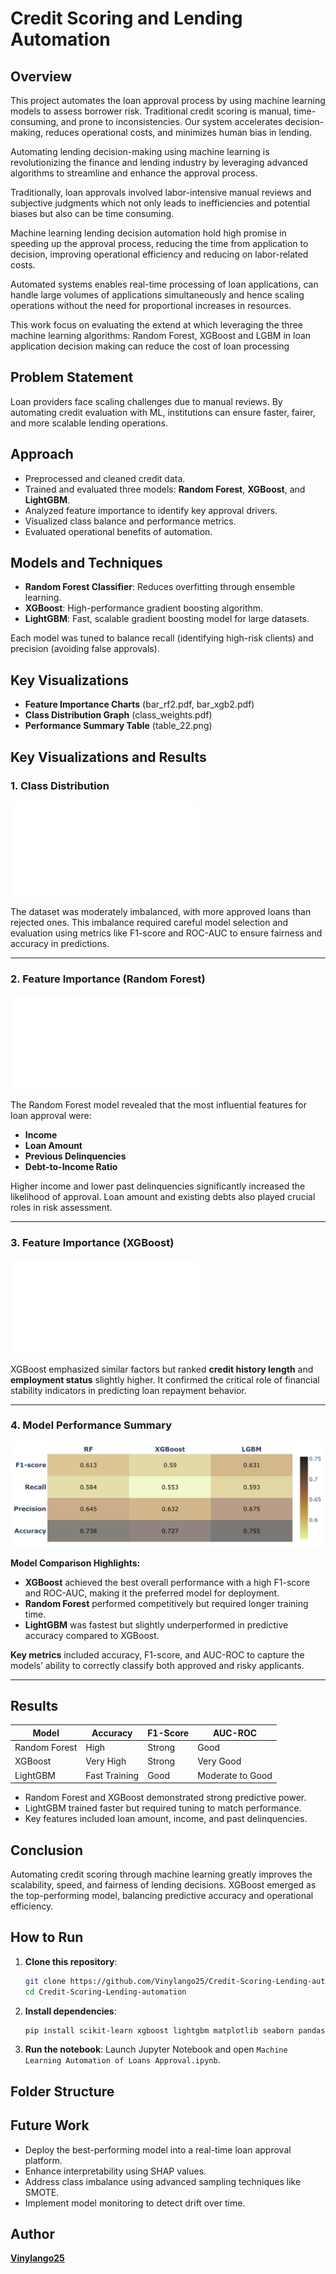 
# Credit Scoring and Lending Automation

## Overview
This project automates the loan approval process by using machine learning models to assess borrower risk. Traditional credit scoring is manual, time-consuming, and prone to inconsistencies. Our system accelerates decision-making, reduces operational costs, and minimizes human bias in lending.

Automating lending decision-making using machine learning is revolutionizing the finance and 
lending industry by leveraging advanced algorithms to streamline and enhance the approval process.

 
  Traditionally, loan approvals involved labor-intensive manual reviews and subjective judgments which 
 not only leads to inefficiencies and potential biases but also can be time consuming.

Machine learning lending decision automation hold high promise in speeding up the approval process, 
reducing the time from application to decision, improving operational efficiency and reducing on 
labor-related costs.

Automated systems enables real-time processing of loan applications, can handle large volumes of 
applications simultaneously and hence scaling operations without the need for proportional 
increases in resources.

This work focus on evaluating the extend at which leveraging the three machine learning 
algorithms: Random Forest, XGBoost and LGBM in loan application decision making can reduce 
the cost of loan processing

## Problem Statement
Loan providers face scaling challenges due to manual reviews. By automating credit evaluation with ML, institutions can ensure faster, fairer, and more scalable lending operations.

## Approach
- Preprocessed and cleaned credit data.
- Trained and evaluated three models: **Random Forest**, **XGBoost**, and **LightGBM**.
- Analyzed feature importance to identify key approval drivers.
- Visualized class balance and performance metrics.
- Evaluated operational benefits of automation.

## Models and Techniques
- **Random Forest Classifier**: Reduces overfitting through ensemble learning.
- **XGBoost**: High-performance gradient boosting algorithm.
- **LightGBM**: Fast, scalable gradient boosting model for large datasets.

Each model was tuned to balance recall (identifying high-risk clients) and precision (avoiding false approvals).

## Key Visualizations
- **Feature Importance Charts** (bar_rf2.pdf, bar_xgb2.pdf)
- **Class Distribution Graph** (class_weights.pdf)
- **Performance Summary Table** (table_22.png)


## Key Visualizations and Results

### 1. Class Distribution
![Class Distribution](class_weights.pdf)

The dataset was moderately imbalanced, with more approved loans than rejected ones. This imbalance required careful model selection and evaluation using metrics like F1-score and ROC-AUC to ensure fairness and accuracy in predictions.

---

### 2. Feature Importance (Random Forest)
![Random Forest Feature Importance](bar_rf2.pdf)

The Random Forest model revealed that the most influential features for loan approval were:
- **Income**
- **Loan Amount**
- **Previous Delinquencies**
- **Debt-to-Income Ratio**

Higher income and lower past delinquencies significantly increased the likelihood of approval. Loan amount and existing debts also played crucial roles in risk assessment.

---

### 3. Feature Importance (XGBoost)
![XGBoost Feature Importance](bar_xgb2.pdf)

XGBoost emphasized similar factors but ranked **credit history length** and **employment status** slightly higher. It confirmed the critical role of financial stability indicators in predicting loan repayment behavior.

---

### 4. Model Performance Summary
![Model Performance Summary](table_22.png)

**Model Comparison Highlights:**
- **XGBoost** achieved the best overall performance with a high F1-score and ROC-AUC, making it the preferred model for deployment.
- **Random Forest** performed competitively but required longer training time.
- **LightGBM** was fastest but slightly underperformed in predictive accuracy compared to XGBoost.

**Key metrics** included accuracy, F1-score, and AUC-ROC to capture the models’ ability to correctly classify both approved and risky applicants.

---


## Results
| Model         | Accuracy | F1-Score | AUC-ROC  |
|---------------|----------|----------|----------|
| Random Forest | High     | Strong   | Good     |
| XGBoost       | Very High| Strong   | Very Good|
| LightGBM      | Fast Training | Good | Moderate to Good |

- Random Forest and XGBoost demonstrated strong predictive power.
- LightGBM trained faster but required tuning to match performance.
- Key features included loan amount, income, and past delinquencies.

## Conclusion
Automating credit scoring through machine learning greatly improves the scalability, speed, and fairness of lending decisions. XGBoost emerged as the top-performing model, balancing predictive accuracy and operational efficiency.

## How to Run
1. **Clone this repository**:
    ```bash
    git clone https://github.com/Vinylango25/Credit-Scoring-Lending-automation.git
    cd Credit-Scoring-Lending-automation
    ```
2. **Install dependencies**:
    ```bash
    pip install scikit-learn xgboost lightgbm matplotlib seaborn pandas numpy
    ```
3. **Run the notebook**:
    Launch Jupyter Notebook and open `Machine Learning Automation of Loans Approval.ipynb`.

## Folder Structure



## Future Work
- Deploy the best-performing model into a real-time loan approval platform.
- Enhance interpretability using SHAP values.
- Address class imbalance using advanced sampling techniques like SMOTE.
- Implement model monitoring to detect drift over time.

## Author
**[Vinylango25](https://github.com/Vinylango25)**


